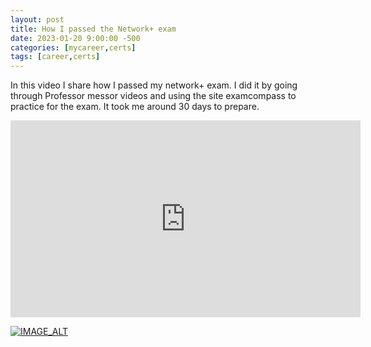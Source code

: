 ```yaml
---
layout: post
title: How I passed the Network+ exam
date: 2023-01-20 9:00:00 -500
categories: [mycareer,certs]
tags: [career,certs]
---
```


In this video I share how I passed my network+ exam.
I did it by going through Professor messor videos and using the site examcompass to practice for the exam. It took me around 30 days to prepare.
<iframe width="560" height="315" src="https://www.youtube.com/embed/x1aoWnJCEXA" frameborder="0" allowfullscreen></iframe>

[![IMAGE_ALT](https://img.youtube.com/vi/x1aoWnJCEXA/0.jpg)](https://www.youtube.com/watch?v=x1aoWnJCEXA)
